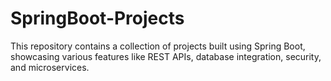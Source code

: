 # SpringBoot-Projects
This repository contains a collection of projects built using Spring Boot, showcasing various features like REST APIs, database integration, security, and microservices.
